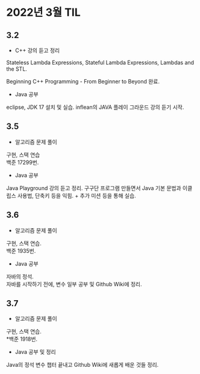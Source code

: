 # 2022년 3월 TIL

## 3.2

- C++ 강의 듣고 정리

Stateless Lambda Expressions, Stateful Lambda Expressions, Lambdas and the STL.

Beginning C++ Programming - From Beginner to Beyond 완료.

- Java 공부

eclipse, JDK 17 설치 및 실습. inflean의 JAVA 플레이 그라운드 강의 듣기 시작.

## 3.5

- 알고리즘 문제 풀이

구현, 스택 연습  
백준 17299번.

- Java 공부

Java Playground 강의 듣고 정리. 구구단 프로그램 만들면서 Java 기본 문법과 이클립스 사용법, 단축키 등을 익힘. + 추가 미션 등을 통해 실습.

## 3.6

- 알고리즘 문제 풀이

구현, 스택 연습.  
백준 1935번.

- Java 공부

자바의 정석.  
자바를 시작하기 전에, 변수 일부 공부 및 Github Wiki에 정리.

## 3.7

- 알고리즘 문제 풀이

구현, 스택 연습.  
\*백준 1918번.

- Java 공부 및 정리

Java의 정석 변수 챕터 끝내고 Github Wiki에 새롭게 배운 것들 정리.
